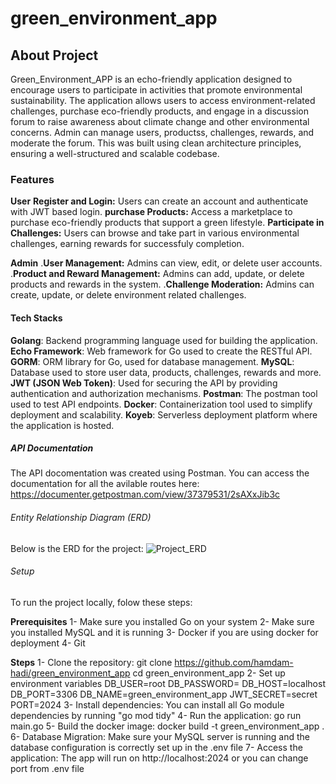 # green_environment_app

## About Project
Green_Environment_APP is an echo-friendly application designed to encourage users to participate in activities that promote environmental sustainability. The application allows users to access environment-related challenges, purchase eco-friendly products, and engage in a discussion forum to raise awareness about climate change and other environmental concerns. Admin can manage users, productss, challenges, rewards, and moderate the forum. This was built using clean architecture principles, ensuring a well-structured and scalable codebase.

### Features

__User__
 __Register and Login:__
 Users can create an account and authenticate with JWT based login.
 __purchase Products:__
 Access a marketplace to purchase eco-friendly products that support a green lifestyle.
 __Participate in Challenges:__ 
 Users can browse and take part in various environmental challenges, earning rewards for successfuly completion.

__Admin__
 .__User Management:__ Admins can view, edit, or delete user accounts.
 .__Product and Reward Management:__ Admins can add, update, or delete products and rewards in the system.
 .__Challenge Moderation:__ Admins can create, update, or delete environment related challenges.
 
 #### Tech Stacks
 __Golang__: Backend programming language used for building the application.
 __Echo Framework__: Web framework for Go used to create the RESTful API.
 __GORM__: ORM library for Go, used for database management.
 __MySQL__: Database used to store user data, products, challenges, rewards and more.
 __JWT (JSON Web Token)__: Used for securing the API by providing authentication and authorization mechanisms.
 __Postman__: The postman tool used to test API endpoints.
 __Docker__: Containerization tool used to simplify deployment and scalability.
 __Koyeb__: Serverless deployment platform where the application is hosted.

 ##### API Documentation
 The API docomentation was created using Postman. You can access the documentation for all the avilable routes here:
 https://documenter.getpostman.com/view/37379531/2sAXxJib3c

 ###### Entity Relationship Diagram (ERD)
 Below is the ERD for the project:
 ![Project_ERD](https://github.com/user-attachments/assets/148f5306-668f-423f-bf2d-459ff6a3b70b)


 ###### Setup
 To run the project locally, folow these steps:

__Prerequisites__
 1- Make sure you installed Go on your system
 2- Make sure you installed MySQL and it is running
 3- Docker if you are using docker for deployment
 4- Git

__Steps__
 1- Clone the repository: git clone https://github.com/hamdam-hadi/green_environment_app cd green_environment_app
 2- Set up environment variables
 DB_USER=root
 DB_PASSWORD=
 DB_HOST=localhost
 DB_PORT=3306
 DB_NAME=green_environment_app
 JWT_SECRET=secret
 PORT=2024
 3- Install dependencies: You can install all Go module dependencies by running "go mod tidy"
 4- Run the application: go run main.go
 5- Build the docker image: docker build -t green_environment_app .
 6- Database Migration: Make sure your MySQL server is running and the database configuration is correctly set up in the .env file
 7- Access the application: The app will run on http://localhost:2024 or you can change port from .env file




